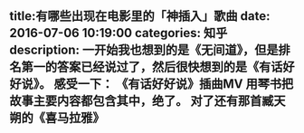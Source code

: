 title:有哪些出现在电影里的「神插入」歌曲
date: 2016-07-06   10:19:00 
categories: 知乎 
 description: 一开始我也想到的是《无间道》，但是排名第一的答案已经说过了，然后很快想到的是《有话好好说》。 感受一下： 《有话好好说》插曲MV 用琴书把故事主要内容都包含其中，绝了。 对了还有那首臧天朔的《喜马拉雅》
  --- 
 